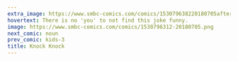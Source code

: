 ```yaml
---
extra_image: https://www.smbc-comics.com/comics/153079638220180705after.png
hovertext: There is no 'you' to not find this joke funny.
image: https://www.smbc-comics.com/comics/1530796312-20180705.png
next_comic: noun
prev_comic: kids-3
title: Knock Knock
---
```



